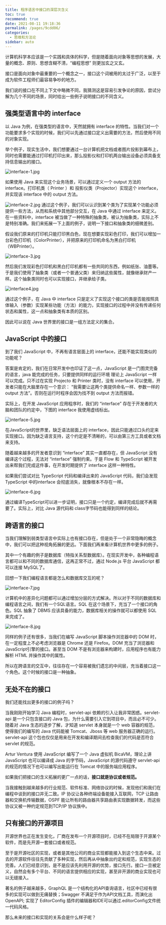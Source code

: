 ```yaml
---
title: 程序语言中接口的深层次含义
toc: true
recommend: true
date: 2021-08-11 19:18:36
permalink: /pages/9cdd06/
categories:
  - 思维和方法论
sidebar: auto
---
```


计算机科学本应该是一个实践和具体的科学，但是随着面向对象等思想的发展，大量的概念、原则、思想含糊不清，“编程思想” 则更加玄之又玄。

接口是面向对象中最重要的一个概念之一，接口这个词被用的太过于广泛，以至于成为软件工程师们最容易争吵的地方。

我们说的接口在不同上下文中略微不同，我猜测这是容易引发争论的原因，尝试分解为几个不同的场景，同时给出一些例子说明接口的不同含义。

## 强类型语言中的 interface

以 Java 为例，在强类型的语言中，天然就拥有 interface 的特性。当我们对一个功能要求多个实现的时候，我们可以先通过接口定义出需要的方法，然后使用不同的对象实现。

举个例子，现实生活中，我们想要通过一台计算机把文档或者图片投影到幕布上，同时也需要能通过打印机打印出来，那么投影仪和打印机两台输出设备必须具备支持信息输出的接口。

![interface-1.jpg](how-to-understand-interface/3897248284.jpg)

如果使用 Java 来实现这个业务场景，可以通过定义一个 output 方法的 interface。打印机类（ Printer ）和 投影仪类（Projector）实现这个 interface，并实现该 interface 中的 output 方法。

![interface-2.jpg](how-to-understand-interface/1455301577.jpg)
通过这个例子，我们可以认识到某个类为了实现某个功能必须提供一些方法，从而和系统中其他部分交互，在 Java 中通过 interface 来定义。在一些资料中，interface 被当做了一种特殊的抽象类，被认为抽象类，实际上不是特别准确。我们来拓展一下上面的例子，说明一下接口和抽象类的细微差别。

假设我们原来的打印机只能打印黑白色，现在想要实现彩色打印，我们可以增加一台彩色打印机（ColorPrinter），并把原来的打印机命名为黑白打印机（WBPrinter）。

![interface-3.jpg](how-to-understand-interface/2672922179.jpg)

然后我们发现彩色打印机和黑白打印机都有一些共同的东西，例如纸张、油墨等。于是我们使用了抽象类（或者一个普通父类）来归纳这些属性，就像继承财产一样。这个抽象类同时也可以实现接口，并继承给子类。

![interface4.jpg](how-to-understand-interface/1004911624.jpg)

通过这个例子，在 Java 中 interface 只是定义了实现这个接口的类是否能按照具体输入（参数）实现某些功能（方法）的能力，实现接口的过程中并没有传递任何状态和属性，这一点和抽象类有本质的区别。

因此可以说在 Java 世界里的接口是一组方法定义的集合。

## JavaScript 中的接口

到了我们 JavaScript 中，不再有语言层面上的 interface，还能不能实现类似的功能呢？

答案是肯定的，我们在日常开发中也印证了这一点，JavaScript 是一门图灵完备的语言，java 能完成的任务，只要提供同样的运行环境 理论上 JavaScript 一样可以完成。只不过在实现 Projecto 和 Printer 类时，没有 interface 可以使用，开发者只能在大脑里存在一个意识： “我需要让这两个类提供命名一样、参数一样的 output 方法”。否则在运行时程序会因为找不到 output 方法而报错。

实际上，在开发 JavaScript 应用程序时，我们的 “interface” 存在于开发者的大脑和团队的约定中，下图的 interface 我使用虚线标出。

![interface-5.jpg](how-to-understand-interface/778236198.jpg)

在JavaScript的世界里，缺乏语法层面上的 interface，因此只能通过口头约定来实现接口。因为缺乏语言支持，这个约定是不清晰的，可以由第三方工具或者文档来支持。

随着越来越多的开发者意识到 “interface” 其实一直都存在，但 JavaScript 没有编译这个过程，无法对 “interface” 强制约束。于是 Flow 和 TypeScript 被开发出来帮我们完成这件事，在开发时期提供了 interface 这样一种特性。

如果我们尝试对比 TypeScript 代码和编译出来的 JavaScript 代码，我们会发现 TypeScript 中的interface 会彻底消失，就像根本不存在一样。

![interface-6.jpg](how-to-understand-interface/2006504323.jpg)

通过编译TypeScript可以进一步证明，接口只是一个约定，编译完成后就不再需要了。实际上，对比 Java 源代码和 class字节码也能得到同样的结论。

## 跨语言的接口

当我们理解到弱类型语言中实际上也有接口存在，但是处于一个非常隐晦的概念中，我们可以把这种视角拓展的更远。下面我们再来看计算机世界中更多的例子。

其中一个有趣的例子是数据库（特指关系型数据库）。在现实开发中，各种编程语言都可以和不同的数据库通信，这再正常不过，通过 Node.js 平台 JavaScript 都可以连接 MySQL了。

回想一下我们编程语言都是怎么和数据库交互的呢？

![interface-7.jpg](how-to-understand-interface/2229247324.jpg)

计算机中的差异化问题都可以通过增加分层的方式解决。所以对于不同的数据库和编程语言之间，我们有一个SQL语言。SQL 在这个场景下，充当了一个接口的角色。SQL 抽象了 DBMS 应该具备的能力，数据库相关的操作就可以都使用 SQL 来完成了。

![interface-8.jpg](how-to-understand-interface/487503327.jpg)

同样的例子还有很多，当我们在编写 JavaScript 脚本操作浏览器中的 DOM 时，在一定程度上不必考虑浏览器是 Chrome 还是 Firefox。DOM 充当了浏览器和JavaScript引擎的接口。甚至当 DOM 不是有浏览器来构建时，应用程序也有能力解析 HTML 并操作其中的属性。

所以在跨语言的交互中，往往存在一个容易被我们遗忘的中间层，充当着接口这一个角色。这个时候的接口是一种抽象。

## 无处不在的接口

我们还能找出更多的接口的例子吗？

当我刚刚开始学习 Java 编程时，servlet-api 依赖的引入让我非常困惑。servlet-api 是一个只包含接口的 Java 包，为什么需要引入它到项目中，而且必不可少。随着对 Java 生态的逐步了解，才知道 servlet 本身就是一个 web 容器的规范，使得我们的编写的 Java 代码能被 Tomcat、Jboss 等 web 服务器正确的运行。servlet-api 这个包也仅仅是用来在开发和编译期间去检查我们的代码是否符合 servlet 的规范。

Artur Ventura 使用 JavaScript 编写了一个 Java 虚拟机 BicaVM，理论上讲 JavaScript 也可以编译成 Java 的字节码，JavaScript 的源代码遵守 servlet-api 的规范的情况下也可以编写出能运行在 Tomcat 中的服务端应用程序。

如果我们把接口的含义拓展的更广一点的话，**接口就是协议或者规范。**

当我接触到越来越多的行业规范、软件标准、网络协议的时候，发现他们和我们在编程中谈到的接口并无二致。IP 协议让各种终端设备能接入互联网，TCP 让路由器和交换机传输数据，OSPF 能让所有的路由器共享路由表实现数据转发，而这些协议又被一种约定规范到TCP/IP 协议族中。

## 只有接口的开源项目

开源世界也正在发生变化，厂商在发布一个开源项目时，已经不在局限于开源某个软件，而是先开源一套接口或者规范。

至于是开源社区的实现，或者是其他公司的商业实现都能接入到这个生态中来。过去的开源软件往往先贡献了多种实现，然后再从中抽象出约定和规范，实现生态的完善。人们已经意识到，是不是应该先利用开源的优势，接口先行。接口一旦被定义，自然会有多个平台、不同的语言提供相应的实现，甚至非开源的商业实现也可以无缝接入。

著名的例子越来越多，GraphQL 是一个结构化的API查询语言，社区中已经有很多的实现可以做到无痛替换；Swagger 不满足于作为API文档工具，而演化出OpenAPI; 实现了 EditorConfig 插件的编辑器和IDE可以通过.editorConfig文件统一代码风格。

那么未来的接口和实现的关系会是什么样子呢？

